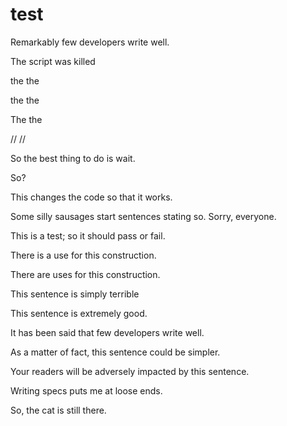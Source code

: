 # test

Remarkably few developers write well.

The script was killed

the the

the the

The the

// //

So the best thing to do is wait.

So?

This changes the code so that it works.

Some silly sausages start sentences stating so. Sorry, everyone.

This is a test; so it should pass or fail.

There is a use for this construction.

There are uses for this construction.

This sentence is simply terrible

This sentence is extremely good.

It has been said that few developers write well.

As a matter of fact, this sentence could be simpler.

Your readers will be adversely impacted by this sentence.

Writing specs puts me at loose ends.

So, the cat is still there.


